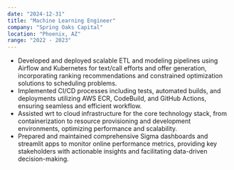 ```yaml
---
date: "2024-12-31"
title: "Machine Learning Engineer"
company: "Spring Oaks Capital"
location: "Phoenix, AZ"
range: "2022 - 2023"
---
```


- Developed and deployed scalable ETL and modeling pipelines using Airflow and Kubernetes for text/call efforts and offer generation, incorporating ranking recommendations and constrained optimization solutions to scheduling problems.
- Implemented CI/CD processes including tests, automated builds, and deployments utilizing AWS ECR, CodeBuild, and GitHub Actions, ensuring seamless and efficient workflow.
- Assisted wrt to cloud infrastructure for the core technology stack, from containerization to resource provisioning and development environments, optimizing performance and scalability.
- Prepared and maintained comprehensive Sigma dashboards and streamlit apps to monitor online performance metrics, providing key stakeholders with actionable insights and facilitating data-driven decision-making.
